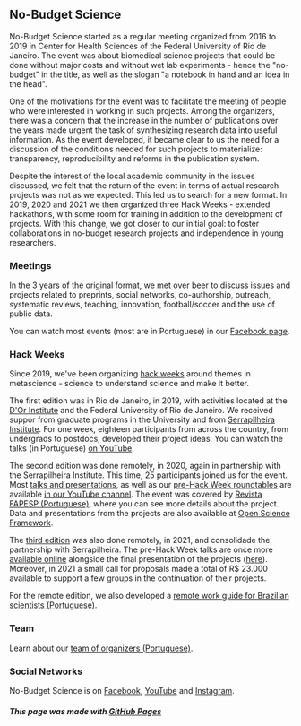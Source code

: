 ## No-Budget Science

No-Budget Science started as a regular meeting organized from 2016 to 2019 in Center for Health Sciences of the Federal University of Rio de Janeiro. The event was about biomedical science projects that could be done without major costs and without wet lab experiments - hence the "no-budget" in the title, as well as the slogan "a notebook in hand and an idea in the head".

One of the motivations for the event was to facilitate the meeting of people who were interested in working in such projects. Among the organizers, there was a concern that the increase in the number of publications over the years made urgent the task of synthesizing research data into useful information. As the event developed, it became clear to us the need for a discussion of the conditions needed for such projects to materialize: transparency, reproducibility and reforms in the publication system.

Despite the interest of the local academic community in the issues discussed, we felt that the return of the event in terms of actual research projects was not as we expected. This led us to search for a new format. In 2019, 2020 and 2021 we then organized three Hack Weeks - extended hackathons, with some room for training in addition to the development of projects. With this change, we got closer to our initial goal: to foster collaborations in no-budget research projects and independence in young researchers.

### Meetings

In the 3 years of the original format, we met over beer to discuss issues and projects related to preprints, social networks, co-authorship, outreach, systematic reviews, teaching, innovation, football/soccer and the use of public data.

You can watch most events (most are in Portuguese) in our [Facebook page](facebook.com/nobudgetscience/).

### Hack Weeks

Since 2019, we've been organizing [hack weeks](https://www.pnas.org/content/115/36/8872) around themes in metascience - science to understand science and make it better.

The first edition was in Rio de Janeiro, in 2019, with activities located at the [D'Or Institute](https://www.rededorsaoluiz.com.br/instituto/idor) and the Federal University of Rio de Janeiro. We received suppor from graduate programs in the University and from [Serrapilheira Institute](https://serrapilheira.org/). For one week, eighteen participants from across the country, from undergrads to postdocs, developed their project ideas. You can watch the talks (in Portuguese) [on YouTube](https://www.youtube.com/playlist?list=PLfID5M8U8w5vmaLJmWgl42xW0tfWWJW9-).

The second edition was done remotely, in 2020, again in partnership with the Serrapilheira Institute. This time, 25 participants joined us for the event. Most [talks and presentations](https://www.youtube.com/playlist?list=PL8cs9ve1MnDVUWxiAloiwdfki2k_Eauix), as well as our [pre-Hack Week roundtables](https://www.youtube.com/playlist?list=PL8cs9ve1MnDWoH5jIGAc9WsQtgGAI1WC_) are available [in our YouTube channel](https://www.youtube.com/channel/UCZdTWlmSp9eSCgXKtCyRiyA). The event was covered by [Revista FAPESP (Portuguese)](https://revistapesquisa.fapesp.br/um-notebook-na-mao-um-projeto-na-cabeca/), where you can see more details about the project. Data and presentations from the projects are also available at [Open Science Framework](https://osf.io/s8bmp/).

The [third edition](https://www.reprodutibilidade.bio.br/hack-week-2021) was also done remotely, in 2021, and consolidade the partnership with Serrapilheira. The pre-Hack Week talks are once more [available online](https://www.youtube.com/watch?v=zqSzu3yn4YA&list=PL8cs9ve1MnDXQOXxclU-qj-ocI5wfvoo6) alongside the final presentation of the projects ([here](https://www.youtube.com/watch?v=6SL8x4cW5tk&list=PL8cs9ve1MnDVGq4vH0IM8D5p_yc2qq5Zu)). Moreover, in 2021 a small call for proposals made a total of R$ 23.000 available to support a few groups in the continuation of their projects. 

For the remote edition, we also developed a [remote work guide for Brazilian scientists (Portuguese)](trabalho-remoto.html).

### Team

Learn about our [team of organizers (Portuguese)](equipe.html).

### Social Networks

No-Budget Science is on [Facebook](https://www.facebook.com/nobudgetscience), [YouTube](https://www.youtube.com/channel/UCZdTWlmSp9eSCgXKtCyRiyA) and [Instagram](https://www.instagram.com/nobudgetscience).

##### *This page was made with [GitHub Pages](https://pages.github.com)*
